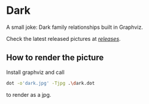 Dark
====

A small joke: Dark family relationships built in Graphviz.

Check the latest released pictures at [*releases*](https://github.com/bruno-brant/dark/releases/latest).

How to render the picture
-------------------------

Install graphviz and call

```bash
dot -o'dark.jpg' -Tjpg .\dark.dot
```
to render as a jpg.
